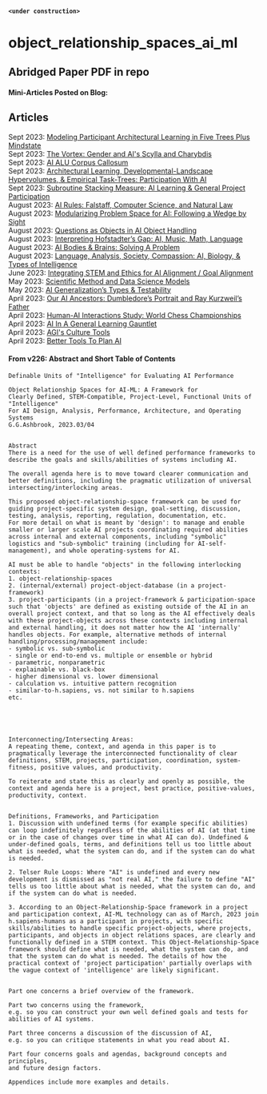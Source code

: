 #### ```<under construction>```

# object_relationship_spaces_ai_ml

## Abridged Paper PDF in repo

#### Mini-Articles Posted on Blog:
## Articles

Sept 2023: [Modeling Participant Architectural Learning in Five Trees Plus Mindstate](https://medium.com/@GeoffreyGordonAshbrook/modeling-participant-architectural-learning-in-five-trees-plus-mind-state-36a98ee66655)  
Sept 2023: [The Vortex: Gender and AI's Scylla and Charybdis](https://medium.com/@GeoffreyGordonAshbrook/the-vortext-gender-and-ais-scylla-and-charybdis-bcc155e26786)  
Sept 2023: [AI ALU Corpus Callosum](https://medium.com/@GeoffreyGordonAshbrook/ai-corpus-callosum-rapunzels-corpus-callosum-1707b6a7cf02)  
Sept 2023: [Architectural Learning, Developmental-Landscape Hypervolumes, & Empirical Task-Trees: Participation With AI](https://medium.com/@GeoffreyGordonAshbrook/architectural-learning-developmental-landscape-hypervolumes-empirical-task-trees-participation-6a5c9b3cffca?source=user_profile---------4----------------------------)  
Sept 2023: [Subroutine Stacking Measure: AI Learning & General Project Participation](https://medium.com/@GeoffreyGordonAshbrook/subroutine-stacking-measure-ai-learning-general-project-participation-bb342a2903c4?source=user_profile---------3----------------------------)  
August 2023: [AI Rules: Falstaff, Computer Science, and Natural Law](https://medium.com/@GeoffreyGordonAshbrook/ai-rules-falstaff-computer-science-and-natural-law-fedabf6c7f64?source=user_profile---------5----------------------------)  
August 2023: [Modularizing Problem Space for AI: Following a Wedge by Sight](https://medium.com/@GeoffreyGordonAshbrook/modularizing-problem-space-for-ai-following-a-wedge-by-sight-ab88796c4b57)  
August 2023: [Questions as Objects in AI Object Handling](https://medium.com/@GeoffreyGordonAshbrook/questions-as-objects-in-ai-object-handling-afd1442b4a15)  
August 2023: [Interpreting Hofstadter’s Gap: AI, Music, Math, Language](https://medium.com/@GeoffreyGordonAshbrook/interpreting-hofstadters-gap-ai-music-math-language-3e17d37a3d5)  
August 2023: [AI Bodies & Brains: Solving A Problem](https://medium.com/@GeoffreyGordonAshbrook/ai-bodies-brains-solving-a-problem-4f0c59a2c3ca)  
August 2023: [Language, Analysis, Society, Compassion: AI, Biology, & Types of Intelligence](https://medium.com/@GeoffreyGordonAshbrook/language-analysis-society-compassion-ai-biology-types-of-intelligence-e26eb6c8a385)  
June 2023: [Integrating STEM and Ethics for AI Alignment / Goal Alignment](https://medium.com/@GeoffreyGordonAshbrook/integrating-stem-and-ethics-for-ai-alignment-goal-alignment-33f02c6cff8c)  
May 2023: [Scientific Method and Data Science Models](https://medium.com/@GeoffreyGordonAshbrook/scientific-method-and-data-science-models-8aa7d6692498)  
May 2023: [AI Generalization’s Types & Testability](https://medium.com/@GeoffreyGordonAshbrook/ai-generalizations-types-testability-2341827faf)  
April 2023: [Our AI Ancestors: Dumbledore’s Portrait and Ray Kurzweil’s Father](https://medium.com/@GeoffreyGordonAshbrook/our-ai-ancestors-dumbledores-portrait-and-ray-kurzweil-s-father-85ec89f85224)  
April 2023: [Human-AI Interactions Study: World Chess Championships](https://medium.com/@GeoffreyGordonAshbrook/human-ai-interactions-study-world-chess-championships-677298e3195e)  
April 2023: [AI In A General Learning Gauntlet](https://medium.com/@GeoffreyGordonAshbrook/ai-in-a-general-learning-gauntlet-9731a983df7b)  
April 2023: [AGI's Culture Tools](https://medium.com/@GeoffreyGordonAshbrook/agis-culture-tools-e5538c8429d2)  
April 2023: [Better Tools To Plan AI](https://medium.com/@GeoffreyGordonAshbrook/better-tools-to-plan-ai-29c041180662)  

#### From v226: Abstract and Short Table of Contents
```
Definable Units of "Intelligence" for Evaluating AI Performance

Object Relationship Spaces for AI-ML: A Framework for 
Clearly Defined, STEM-Compatible, Project-Level, Functional Units of "Intelligence" 
For AI Design, Analysis, Performance, Architecture, and Operating Systems
G.G.Ashbrook, 2023.03/04


Abstract
There is a need for the use of well defined performance frameworks to describe the goals and skills/abilities of systems including AI. 

The overall agenda here is to move toward clearer communication and better definitions, including the pragmatic utilization of universal intersecting/interlocking areas.

This proposed object-relationship-space framework can be used for guiding project-specific system design, goal-setting, discussion, testing, analysis, reporting, regulation, documentation, etc. 
For more detail on what is meant by 'design': to manage and enable smaller or larger scale AI projects coordinating required abilities across internal and external components, including "symbolic" logistics and "sub-symbolic" training (including for AI-self-management), and whole operating-systems for AI. 

AI must be able to handle "objects" in the following interlocking contexts:
1. object-relationship-spaces
2. (internal/external) project-object-database (in a project-framework)
3. project-participants (in a project-framework & participation-space
such that 'objects' are defined as existing outside of the AI in an overall project context, and that so long as the AI effectively deals with these project-objects across these contexts including internal and external handling, it does not matter how the AI 'internally' handles objects. For example, alternative methods of internal handling/processing/management include:
- symbolic vs. sub-symbolic
- single or end-to-end vs. multiple or ensemble or hybrid
- parametric, nonparametric
- explainable vs. black-box
- higher dimensional vs. lower dimensional
- calculation vs. intuitive pattern recognition
- similar-to-h.sapiens, vs. not similar to h.sapiens
etc. 





Interconnecting/Intersecting Areas:
A repeating theme, context, and agenda in this paper is to pragmatically leverage the interconnected functionality of clear definitions, STEM, projects, participation, coordination, system-fitness, positive values, and productivity.

To reiterate and state this as clearly and openly as possible, the context and agenda here is a project, best practice, positive-values, productivity, context. 


Definitions, Frameworks, and Participation
1. Discussion with undefined terms (for example specific abilities) can loop indefinitely regardless of the abilities of AI (at that time or in the case of changes over time in what AI can do). Undefined & under-defined goals, terms, and definitions tell us too little about what is needed, what the system can do, and if the system can do what is needed.

2. Telser Rule Loops: Where "AI" is undefined and every new development is dismissed as "not real AI," the failure to define "AI" tells us too little about what is needed, what the system can do, and if the system can do what is needed.

3. According to an Object-Relationship-Space framework in a project and participation context, AI-ML technology can as of March, 2023 join h.sapiens-humans as a participant in projects, with specific skills/abilities to handle specific project-objects, where projects, participants, and objects in object relations spaces, are clearly and functionally defined in a STEM context. This Object-Relationship-Space framework should define what is needed, what the system can do, and that the system can do what is needed. The details of how the practical context of 'project participation' partially overlaps with the vague context of 'intelligence' are likely significant.


Part one concerns a brief overview of the framework.

Part two concerns using the framework,
e.g. so you can construct your own well defined goals and tests for abilities of AI systems.

Part three concerns a discussion of the discussion of AI,
e.g. so you can critique statements in what you read about AI.

Part four concerns goals and agendas, background concepts and principles,
and future design factors.

Appendices include more examples and details.
```
